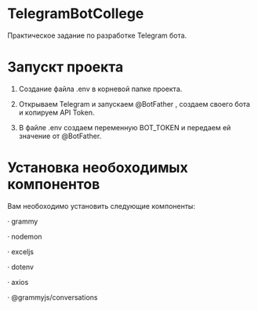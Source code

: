 # TelegramBotCollege
Практическое задание по разработке Telegram бота.

# Запускт проекта
1. Создание файла .env в корневой папке проекта.

2. Открываем Telegram и запускаем @BotFather , создаем своего бота и копируем API Token.

3. В файле .env создаем переменную BOT_TOKEN и передаем ей значение от @BotFather.

# Установка необоходимых компонентов
Вам необоходимо установить следующие компоненты: 

· grammy

· nodemon

· exceljs

· dotenv

· axios

· @grammyjs/conversations

